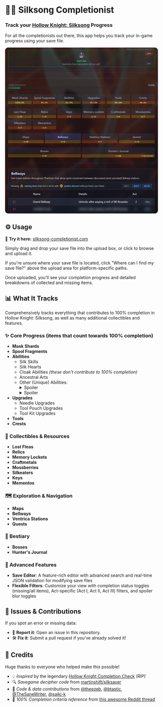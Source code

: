 # 🧵🎵 Silksong Completionist
### Track your [Hollow Knight: Silksong](https://store.steampowered.com/app/1030300/Hollow_Knight_Silksong/) Progress

For all the completionists out there, this app helps you track your in-game progress using your save file.

![Bellways tracked on Silksong Completionist](./screenshots/bellways.png)

## ⚙️ Usage

🔗 **Try it here:** [silksong-completionist.com](https://silksong-completionist.com/)

Simply drag and drop your save file into the upload box, or click to browse and upload it.

If you're unsure where your save file is located, click "Where can I find my save file?" above the upload area for platform-specific paths.

Once uploaded, you'll see your completion progress and detailed breakdowns of collected and missing items.


## 📊 What It Tracks

Comprehensively tracks everything that contributes to 100% completion in Hollow Knight: Silksong, as well as many additional collectibles and features.

### ✨ Core Progress (items that count towards **100% completion**)
- **Mask Shards**
- **Spool Fragments**
- **Abilities**
  - Silk Skills
  - Silk Hearts
  - Cloak Abilities *(these don't contribute to 100% completion)*
  - Ancestral Arts
  - Other (Unique) Abilities: <details><summary>Spoiler</summary>Sylphsong</details><details><summary>Spoiler</summary>Everbloom</details>
- **Upgrades**
  - Needle Upgrades
  - Tool Pouch Upgrades
  - Tool Kit Upgrades
- **Tools**
- **Crests**

### 💎 Collectibles & Resources
- **Lost Fleas**
- **Relics**
- **Memory Lockets**
- **Craftmetals**
- **Mossberries**
- **Silkeaters**
- **Keys**
- **Mementos**

### 🗺️ Exploration & Navigation
- **Maps**
- **Bellways**
- **Ventrica Stations**
- **Quests**

### 💪 Bestiary
- **Bosses**
- **Hunter's Journal**

### 🔧 Advanced Features
- **Save Editor**: A feature-rich editor with advanced search and real-time JSON validation for modifying save files
- **Flexible Filters**: Customize your view with completion status toggles (missing/all items), Act-specific (Act I, Act II, Act III) filters, and spoiler blur toggles


## 🐞 Issues & Contributions

If you spot an error or missing data:

- 🐛 **Report it**: Open an issue in this repository.
- 🛠️ **Fix it**: Submit a pull request if you’ve already solved it!


## 💖 Credits

Huge thanks to everyone who helped make this possible!

- 💡 *Inspired* by the legendary [Hollow Knight Completion Check](https://reznormichael.github.io/hollow-knight-completion-check/) *(RIP)*  
- 🔍 *Savegame decipher code* from [martinshift/silksaver](https://martinshift.github.io/silksaver/)  
- 🧠 *Code & data contributions* from [@theezeb](https://github.com/theezeb), [@btastic](https://github.com/btastic), [@TheSaneWriter](https://github.com/TheSaneWriter), [@saiki-k](https://github.com/saiki-k)  
- 📜 *100% Completion criteria reference* from [this awesome Reddit thread](https://www.reddit.com/r/Silksong/comments/1ng54do/list_of_requirements_to_get_100_completion/)

